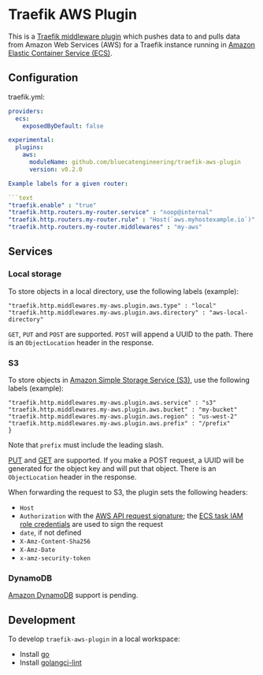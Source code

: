 # Traefik AWS Plugin

This is a [Traefik middleware plugin](https://plugins.traefik.io) which pushes data to and pulls data from Amazon Web Services (AWS) for a Traefik instance running in [Amazon Elastic Container Service (ECS)](https://docs.aws.amazon.com/AmazonECS/latest/developerguide/Welcome.html).
## Configuration

traefik.yml:

```yaml
providers:
  ecs:
    exposedByDefault: false

experimental:
  plugins:
    aws:
      moduleName: github.com/bluecatengineering/traefik-aws-plugin
      version: v0.2.0

Example labels for a given router:

```text
"traefik.enable" : "true"
"traefik.http.routers.my-router.service" : "noop@internal"
"traefik.http.routers.my-router.rule" : "Host(`aws.myhostexample.io`)"
"traefik.http.routers.my-router.middlewares" : "my-aws"
```

## Services

### Local storage

To store objects in a local directory, use the following labels (example):

```text
"traefik.http.middlewares.my-aws.plugin.aws.type" : "local"
"traefik.http.middlewares.my-aws.plugin.aws.directory" : "aws-local-directory"
```

`GET`, `PUT` and `POST` are supported.
`POST` will append a UUID to the path. There is an `ObjectLocation` header in the response.


### S3

To store objects in [Amazon Simple Storage Service (S3)](https://docs.aws.amazon.com/AmazonS3/latest/userguide), use the following labels (example):

```text
"traefik.http.middlewares.my-aws.plugin.aws.service" : "s3"
"traefik.http.middlewares.my-aws.plugin.aws.bucket" : "my-bucket"
"traefik.http.middlewares.my-aws.plugin.aws.region" : "us-west-2"
"traefik.http.middlewares.my-aws.plugin.aws.prefix" : "/prefix"
}
```

Note that `prefix` must include the leading slash.

[PUT](https://docs.aws.amazon.com/AmazonS3/latest/API/API_PutObject.html) and [GET](https://docs.aws.amazon.com/AmazonS3/latest/API/API_GetObject.html) are supported. 
If you make a POST request, a UUID will be generated for the object key and will put that object. There is an `ObjectLocation` header in the response.

When forwarding the request to S3, the plugin sets the following headers:

* `Host`
* `Authorization` with the [AWS API request signature](https://docs.aws.amazon.com/IAM/latest/UserGuide/create-signed-request.html); the [ECS task IAM role credentials](https://docs.aws.amazon.com/AmazonECS/latest/developerguide/task-iam-roles.html) are used to sign the request
* `date`, if not defined
* `X-Amz-Content-Sha256`
* `X-Amz-Date`
* `x-amz-security-token`

### DynamoDB

[Amazon DynamoDB](https://docs.aws.amazon.com/amazondynamodb/latest/developerguide) support is pending.

## Development

To develop `traefik-aws-plugin` in a local workspace:

* Install [go](https://go.dev/doc/install)
* Install [golangci-lint](https://golangci-lint.run/usage/install/)

